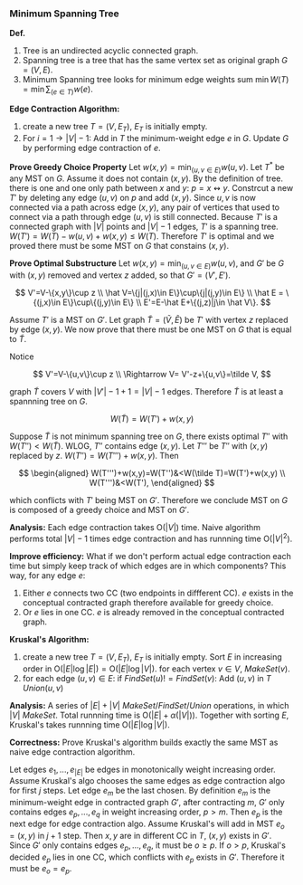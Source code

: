 ### Minimum Spanning Tree

**Def.**
1. Tree is an undirected acyclic connected graph.
2. Spanning tree is a tree that has the same vertex set as original graph $G=(V,E)$.
3. Minimum Spanning tree looks for minimum edge weights sum $\min W(T)=\min\sum_{(e\in T)}w(e)$.

**Edge Contraction Algorithm:**
1. create a new tree $T=(V,E_T)$, $E_T$ is initially empty.
2. For $i=1 \to |V|-1$: 
    Add in $T$ the minimum-weight edge $e$ in $G$. 
    Update $G$ by performing edge contraction of $e$.

**Prove Greedy Choice Property**
Let $w(x,y)=\min_{(u,v\in E)}w(u,v)$. Let $T^*$ be any MST on $G$. Assume it does not contain $(x,y)$. By the definition of tree. there is one and one only path between $x$ and $y$: $p=x \leftrightsquigarrow y$. Constrcut a new $T'$ by deleting any edge $(u,v)$ on $p$ and add $(x,y)$. 
Since $u,v$ is now connected via a path across edge $(x,y)$, any pair of vertices that used to connect via a path through edge $(u,v)$ is still connected. Because $T'$ is a connected graph with $|V|$ points and $|V|-1$ edges, $T'$ is a spanning tree. $W(T')=W(T)-w(u,v)+w(x,y)\le W(T)$. Therefore $T'$ is optimal and we proved there must be some MST on $G$ that constains $(x,y)$.

**Prove Optimal Substructure**
Let $w(x,y)=\min_{(u,v\in E)}w(u,v)$, and $G'$ be $G$ with $(x,y)$ removed and vertex $z$ added, so that $G'=(V',E')$.

 $$
 V'=V-\{x,y\}\cup z
 \\
 \hat V=\{j|(j,x)\in E\}\cup\{j|(j,y)\in E\}
 \\
 \hat E = \{(j,x)\in E\}\cup\{(j,y)\in E\}
 \\
 E'=E-\hat E+\{(j,z)|j\in \hat V\}.
 $$

Assume $T'$ is a MST on $G'$. Let graph $\tilde T=(\tilde V,\tilde E)$ be $T'$ with vertex $z$ replaced by edge $(x,y)$. We now prove that there must be one MST on $G$ that is equal to $\tilde T$.

Notice

$$
 V'=V-\{u,v\}\cup z
 \\
\Rightarrow V=  V'-z+\{u,v\}=\tilde V,
$$

graph $\tilde T$ covers $V$ with $|V'|-1+1=|V|-1$ edges. Therefore $\tilde T$ is at least a spannning tree on $G$.

$$
W(\tilde T)=W(T')+w(x,y)
$$

Suppose $\tilde T$ is not minimum spanning tree on $G$, there exists optimal $T''$ with $W(T'')<W(\tilde T)$. WLOG, $T''$ contains edge $(x,y)$. Let $T'''$ be $T''$ with $(x,y)$ replaced by $z$. $W(T'')=W(T''')+w(x,y)$. Then

$$
\begin{aligned}
W(T''')+w(x,y)=W(T'')&<W(\tilde T)=W(T')+w(x,y)
\\
W(T''')&<W(T'),
\end{aligned}
$$

which conflicts with $T'$ being MST on $G'$. Therefore we conclude MST on $G$ is composed of a greedy choice and MST on $G'$.

**Analysis:**
Each edge contraction takes $\text{O}(|V|)$ time. Naive algorithm performs total $|V|-1$ times edge contraction and has runnning time $\text{O}(|V|^2)$.

**Improve efficiency:**
What if we don't perform actual edge contraction each time but simply keep track of which edges are in which components? This way, for any edge $e$:
1. Either $e$ connects two CC (two endpoints in diffferent CC). $e$ exists in the conceptual contracted graph therefore available for greedy choice.
2. Or $e$ lies in one CC. $e$ is already removed in the conceptual contracted graph.

**Kruskal's Algorithm:**
1. create a new tree $T=(V,E_T)$, $E_T$ is initially empty. 
Sort $E$ in increasing order in $\text{O}(|E|\log|E|)=\text{O}(|E|\log|V|)$.
for each vertex $v\in V$, $MakeSet(v)$.
2. for each edge $(u,v)\in E$:
    if $FindSet(u)!=FindSet(v)$:
    Add $(u,v)$ in $T$
    $Union(u,v)$

**Analysis:**
A series of $|E|+|V|$ $MakeSet/FindSet/Union$ operations, in which $|V|$ $MakeSet$. Total runnning time is $\text{O}(|E|+\alpha(|V|))$. Together with sorting $E$, Kruskal's takes runnning time $\text{O}(|E|\log |V|)$.

**Correctness:**
Prove Kruskal's algorithm builds exactly the same MST as naive edge contraction algorithm.

Let edges $e_1,...,e_{|E|}$ be edges in monotonically weight increasing order. Assume Kruskal's algo chooses the same edges as edge contraction algo for first $j$ steps. Let edge $e_m$ be the last chosen.
By definition $e_m$ is the minimum-weight edge in contracted graph $G'$, after contracting $m$, $G'$ only contains edges $e_p,...,e_q$ in weight increasing order, $p>m$. Then $e_p$ is the next edge for edge contraction algo.
Assume Kruskal's will add in MST $e_o=(x,y)$ in $j+1$ step. Then $x,y$ are in different CC in $T$, $(x,y)$ exists in $G'$. Since $G'$ only contains edges $e_p,...,e_q$, it must be $o\ge p$. If $o>p$, Kruskal's decided $e_p$ lies in one CC, which conflicts with $e_p$ exists in $G'$. Therefore it must be $e_o=e_p$.
